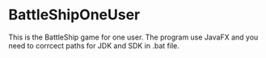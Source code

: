 # BattleShipOneUser
This is the BattleShip game for one user. The program use JavaFX and you need to corrcect paths for JDK and SDK in .bat file.
